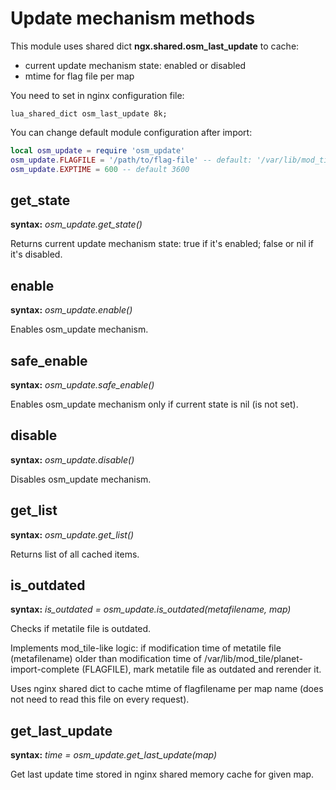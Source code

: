 Update mechanism methods
========================

This module uses shared dict **ngx.shared.osm_last_update** to cache:

* current update mechanism state: enabled or disabled
* mtime for flag file per map

You need to set in nginx configuration file:

```plain
lua_shared_dict osm_last_update 8k;
```

You can change default module configuration after import:

```lua
local osm_update = require 'osm_update'
osm_update.FLAGFILE = '/path/to/flag-file' -- default: '/var/lib/mod_tile/planet-import-complete
osm_update.EXPTIME = 600 -- default 3600
```

get_state
---------

**syntax:** *osm_update.get_state()*

Returns current update mechanism state: true if it's enabled; false or nil if it's disabled.

enable
------

**syntax:** *osm_update.enable()*

Enables osm_update mechanism.

safe_enable
-----------

**syntax:** *osm_update.safe_enable()*

Enables osm_update mechanism only if current state is nil (is not set).

disable
-------

**syntax:** *osm_update.disable()*

Disables osm_update mechanism.

get_list
--------

**syntax:** *osm_update.get_list()*

Returns list of all cached items.

is_outdated
-----------

**syntax:** *is_outdated = osm_update.is_outdated(metafilename, map)*

Checks if metatile file is outdated.

Implements mod_tile-like logic: if modification time of metatile file (metafilename) older than
modification time of /var/lib/mod_tile/planet-import-complete (FLAGFILE), mark metatile file
as outdated and rerender it.

Uses nginx shared dict to cache mtime of flagfilename per map name (does not need to read this file
on every request).

get_last_update
---------------

**syntax:** *time = osm_update.get_last_update(map)*

Get last update time stored in nginx shared memory cache for given map.
